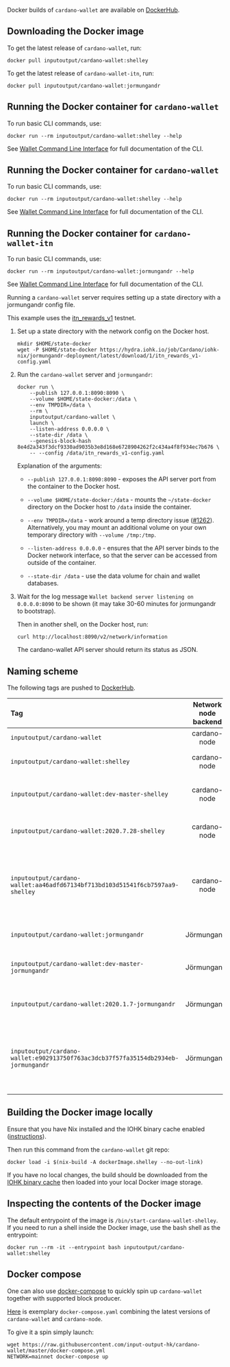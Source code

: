 Docker builds of `cardano-wallet` are available on [DockerHub][].

[DockerHub]: https://hub.docker.com/repository/docker/inputoutput/cardano-wallet

## Downloading the Docker image

To get the latest release of `cardano-wallet`, run:

    docker pull inputoutput/cardano-wallet:shelley

To get the latest release of `cardano-wallet-itn`, run:

    docker pull inputoutput/cardano-wallet:jormungandr

## Running the Docker container for `cardano-wallet`

To run basic CLI commands, use:

```
docker run --rm inputoutput/cardano-wallet:shelley --help
```

See [Wallet Command Line Interface](./Wallet-command-line-interface)
for full documentation of the CLI.


## Running the Docker container for `cardano-wallet`

To run basic CLI commands, use:

```
docker run --rm inputoutput/cardano-wallet:shelley --help
```

See [Wallet Command Line Interface](./Wallet-command-line-interface)
for full documentation of the CLI.


## Running the Docker container for `cardano-wallet-itn`

To run basic CLI commands, use:

```
docker run --rm inputoutput/cardano-wallet:jormungandr --help
```

See [Wallet Command Line Interface](./Wallet-command-line-interface-jormungandr)
for full documentation of the CLI.

Running a `cardano-wallet` server requires setting up a state
directory with a jormungandr config file.


This example uses the [itn_rewards_v1](https://hydra.iohk.io/job/Cardano/iohk-nix/jormungandr-deployment/latest/download/1/index.html) testnet.

1. Set up a state directory with the network config on the Docker host.

   ```
   mkdir $HOME/state-docker
   wget -P $HOME/state-docker https://hydra.iohk.io/job/Cardano/iohk-nix/jormungandr-deployment/latest/download/1/itn_rewards_v1-config.yaml
   ```

2. Run the `cardano-wallet` server and `jormungandr`:

   ```
   docker run \
       --publish 127.0.0.1:8090:8090 \
       --volume $HOME/state-docker:/data \
       --env TMPDIR=/data \
       --rm \
       inputoutput/cardano-wallet \
       launch \
       --listen-address 0.0.0.0 \
       --state-dir /data \
       --genesis-block-hash 8e4d2a343f3dcf9330ad9035b3e8d168e6728904262f2c434a4f8f934ec7b676 \
       -- --config /data/itn_rewards_v1-config.yaml
   ```

   Explanation of the arguments:
   
   * `--publish 127.0.0.1:8090:8090` - exposes the API server port from the
     container to the Docker host.
     
   * `--volume $HOME/state-docker:/data` - mounts the
     `~/state-docker` directory on the Docker host to `/data` inside
     the container.
     
   * `--env TMPDIR=/data` - work around a temp directory issue
     ([#1262](https://github.com/input-output-hk/cardano-wallet/pull/1262)). 
     Alternatively, you may mount an additional volume on your own temporary
     directory with `--volume /tmp:/tmp`.
   
   * `--listen-address 0.0.0.0` - ensures that the API server binds to
     the Docker network interface, so that the server can be accessed
     from outside of the container.
     
   * `--state-dir /data` - use the data volume for chain and wallet databases.
   
   
3. Wait for the log message `Wallet backend server listening on
   0.0.0.0:8090` to be shown (it may take 30-60 minutes for
   jormungandr to bootstrap).

   Then in another shell, on the Docker host, run:

   ```
   curl http://localhost:8090/v2/network/information
   ```

   The cardano-wallet API server should return its status as JSON.
   

## Naming scheme

The following tags are pushed to [DockerHub][].

| Tag                                                 | Network node backend        | Version          |
|:----------------------------------------------------|:---------------------------:|:-----------------|
| `inputoutput/cardano-wallet`                        | cardano-node  | same as _shelley_ |
| `inputoutput/cardano-wallet:shelley`                | cardano-node  | Latest [GitHub release](https://github.com/input-output-hk/cardano-wallet/releases) |
| `inputoutput/cardano-wallet:dev-master-shelley`     | cardano-node  | Latest revision of [master branch](https://github.com/input-output-hk/cardano-wallet/commits/master) |
| `inputoutput/cardano-wallet:2020.7.28-shelley`      | cardano-node  | [v2020-04-28](https://github.com/input-output-hk/cardano-wallet/releases/tag/v2020-04-28) (for example) |
| `inputoutput/cardano-wallet:aa46adfd67134bf713bd103d51541f6cb7597aa9-shelley` | cardano-node | A certain revision of the master branch (aa46adf for example). |
| `inputoutput/cardano-wallet:jormungandr`            | Jörmungandr                 | Latest [GitHub release](https://github.com/input-output-hk/cardano-wallet/releases) |
| `inputoutput/cardano-wallet:dev-master-jormungandr` | Jörmungandr                 | Latest revision of [master branch](https://github.com/input-output-hk/cardano-wallet/commits/master) |
| `inputoutput/cardano-wallet:2020.1.7-jormungandr`   | Jörmungandr                 | [v2020-01-07](https://github.com/input-output-hk/cardano-wallet/releases/tag/v2020-01-07) (for example) |
| `inputoutput/cardano-wallet:e902913750f763ac3dcb37f57fa35154db2934eb-jormungandr` | Jörmungandr        | A certain revision of the master branch (e902913 for example). |

## Building the Docker image locally

Ensure that you have Nix installed and the IOHK binary cache enabled
([instructions](https://github.com/input-output-hk/iohk-nix/blob/master/docs/nix.md)).

Then run this command from the `cardano-wallet` git repo:

```
docker load -i $(nix-build -A dockerImage.shelley --no-out-link)
```

If you have no local changes, the build should be downloaded from
the [IOHK binary cache](https://hydra.iohk.io/job/Cardano/cardano-wallet/native.dockerImage.shelley.x86_64-linux)
then loaded into your local Docker image storage.

## Inspecting the contents of the Docker image

The default entrypoint of the image is
`/bin/start-cardano-wallet-shelley`. If you need to run a shell
inside the Docker image, use the bash shell as the entrypoint:

```
docker run --rm -it --entrypoint bash inputoutput/cardano-wallet:shelley
```

## Docker compose

One can also use [docker-compose](https://docs.docker.com/compose/) to quickly spin up `cardano-wallet` together with supported block producer.

[Here](https://github.com/input-output-hk/cardano-wallet/blob/master/docker-compose.yml) is exemplary `docker-compose.yaml` combining the latest versions of `cardano-wallet` and `cardano-node`.

To give it a spin simply launch:

```
wget https://raw.githubusercontent.com/input-output-hk/cardano-wallet/master/docker-compose.yml
NETWORK=mainnet docker-compose up
```
